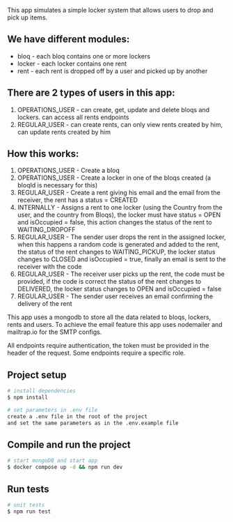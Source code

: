 This app simulates a simple locker system that allows users to drop and pick up items.

## We have different modules:
- bloq - each bloq contains one or more lockers
- locker - each locker contains one rent
- rent - each rent is dropped off by a user and picked up by another

## There are 2 types of users in this app:
1. OPERATIONS_USER - can create, get, update and delete bloqs and lockers. can access all rents endpoints
2. REGULAR_USER - can create rents, can only view rents created by him, can update rents created by him

## How this works:
1. OPERATIONS_USER - Create a bloq
2. OPERATIONS_USER - Create a locker in one of the bloqs created (a bloqId is necessary for this)
3. REGULAR_USER - Create a rent giving his email and the email from the receiver, the rent has a status = CREATED
4. INTERNALLY - Assigns a rent to one locker (using the Country from the user, and the country from Bloqs), the locker must have status = OPEN and isOccupied = false, this action changes the status of the rent to WAITING_DROPOFF
5. REGULAR_USER - The sender user drops the rent in the assigned locker, when this happens a random code is generated and added to the rent, the status of the rent changes to WAITING_PICKUP, the locker status changes to CLOSED and isOccupied = true, finally an email is sent to the receiver with the code
6. REGULAR_USER - The receiver user picks up the rent, the code must be provided, if the code is correct the status of the rent changes to DELIVERED, the locker status changes to OPEN and isOccupied = false
7. REGULAR_USER - The sender user receives an email confirming the delivery of the rent

This app uses a mongodb to store all the data related to bloqs, lockers, rents and users.
To achieve the email feature this app uses nodemailer and mailtrap.io for the SMTP configs.

All endpoints require authentication, the token must be provided in the header of the request.
Some endpoints require a specific role.

## Project setup

```bash
# install dependencies
$ npm install

# set parameters in .env file
create a .env file in the root of the project
and set the same parameters as in the .env.example file
```

## Compile and run the project

```bash
# start mongoDB and start app
$ docker compose up -d && npm run dev
```

## Run tests

```bash
# unit tests
$ npm run test